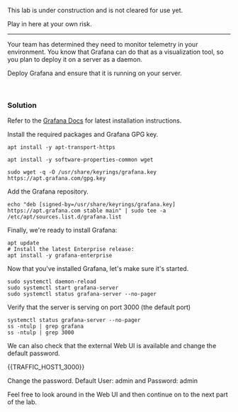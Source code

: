 This lab is under construction and is not cleared for use yet.

Play in here at your own risk.

------------------------

Your team has determined they need to monitor telemetry in your environment. You know that Grafana can do that as a visualization tool, so you plan to deploy it on a server as a daemon.

Deploy Grafana and ensure that it is running on your server.

<br>

### Solution


  
Refer to the [Grafana Docs](https://grafana.com/docs/grafana/latest/setup-grafana/installation/) for latest installation instructions.

Install the required packages and Grafana GPG key.

```plain
apt install -y apt-transport-https
```

```plain
apt install -y software-properties-common wget
```

```plain
sudo wget -q -O /usr/share/keyrings/grafana.key https://apt.grafana.com/gpg.key
```

Add the Grafana repository.
  
```plain
echo "deb [signed-by=/usr/share/keyrings/grafana.key] https://apt.grafana.com stable main" | sudo tee -a /etc/apt/sources.list.d/grafana.list
```
  
Finally, we're ready to install Grafana:
  
```plain
apt update
# Install the latest Enterprise release:
apt install -y grafana-enterprise
```

Now that you've installed Grafana, let's make sure it's started.

```plain
sudo systemctl daemon-reload
sudo systemctl start grafana-server
sudo systemctl status grafana-server --no-pager
```

Verify that the server is serving on port 3000 (the default port)

```plain
systemctl status grafana-server --no-pager
ss -ntulp | grep grafana
ss -ntulp | grep 3000
```

We can also check that the external Web UI is available and change the default password.

{{TRAFFIC_HOST1_3000}}

Change the password. Default User: admin and Password: admin

Feel free to look around in the Web UI and then continue on to the next part of the lab.


